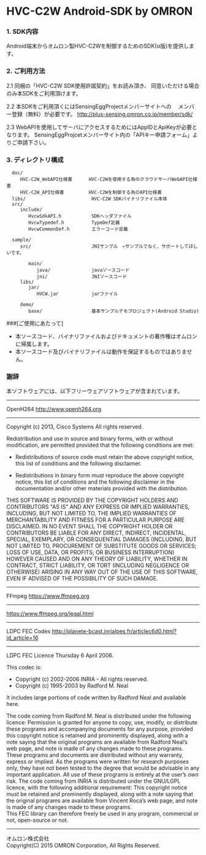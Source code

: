 # HVC-C2W Android-SDK by OMRON

### 1. SDK内容
  Android端末からオムロン製HVC-C2Wを制御するためのSDK(α版)を提供します。
  
### 2. ご利用方法
  2.1 同梱の「HVC-C2W SDK使用許諾契約」をお読み頂き、
      同意いただける場合のみ本SDKをご利用頂けます。

  2.2 本SDKをご利用頂くにはSensingEggProjectメンバーサイトへの　
      メンバー登録（無料）が必要です。
      http://plus-sensing.omron.co.jp/member/sdk/

  2.3 WebAPIを使用してサーバにアクセスするためにはAppIDとApiKeyが必要となります。
      SensingEggProjcetメンバーサイト内の「APIキー申請フォーム」よりご申請下さい。

  
### 3. ディレクトリ構成
      doc/
         HVC-C2W_WebAPI仕様書      HVC-C2Wを使用する為のクラウドサーバWebAPI仕様書
         HVC-C2W_API仕様書         HVC-C2Wを制御する為のAPI仕様書
      libs/                        HVC-C2W SDKバイナリファイル本体
      src/
         include/
            HvcwSdkAPI.h           SDKヘッダファイル
            HvcwTypedef.h          TypeDef定義
            HvcwCommonDef.h        エラーコード定義

      sample/
         src/                      JNIサンプル　←サンプルでなく、サポートしてほしいです。
         
            main/
               java/               javaソースコード
               jni/                JNIソースコード
         libs/
            jar/
               HVCW.jar            jarファイル

         demo/
            base/                  基本サンプルデモプロジェクト(Android Studio)


###[ご使用にあたって]
* 本ソースコード、バイナリファイルおよびドキュメントの著作権はオムロンに帰属します。
* 本ソースコード及びバイナリファイルは動作を保証するものではありません。

### 謝辞
  本ソフトウェアには、以下フリーウェアソフトウェアが含まれています。

*****************************************************
OpenH264   http://www.openh264.org
*****************************************************
Copyright (c) 2013, Cisco Systems
All rights reserved.

Redistribution and use in source and binary forms, with or without modification,
are permitted provided that the following conditions are met:

* Redistributions of source code must retain the above copyright notice, this
  list of conditions and the following disclaimer.

* Redistributions in binary form must reproduce the above copyright notice, this
  list of conditions and the following disclaimer in the documentation and/or
  other materials provided with the distribution.

THIS SOFTWARE IS PROVIDED BY THE COPYRIGHT HOLDERS AND CONTRIBUTORS "AS IS" AND
ANY EXPRESS OR IMPLIED WARRANTIES, INCLUDING, BUT NOT LIMITED TO, THE IMPLIED
WARRANTIES OF MERCHANTABILITY AND FITNESS FOR A PARTICULAR PURPOSE ARE
DISCLAIMED. IN NO EVENT SHALL THE COPYRIGHT HOLDER OR CONTRIBUTORS BE LIABLE FOR
ANY DIRECT, INDIRECT, INCIDENTAL, SPECIAL, EXEMPLARY, OR CONSEQUENTIAL DAMAGES
(INCLUDING, BUT NOT LIMITED TO, PROCUREMENT OF SUBSTITUTE GOODS OR SERVICES;
LOSS OF USE, DATA, OR PROFITS; OR BUSINESS INTERRUPTION) HOWEVER CAUSED AND ON
ANY THEORY OF LIABILITY, WHETHER IN CONTRACT, STRICT LIABILITY, OR TORT
(INCLUDING NEGLIGENCE OR OTHERWISE) ARISING IN ANY WAY OUT OF THE USE OF 
THIS SOFTWARE, EVEN IF ADVISED OF THE POSSIBILITY OF SUCH DAMAGE.
  
*************************************************
FFmpeg  https://www.ffmpeg.org
************************************************
https://www.ffmpeg.org/legal.html

************************************************
LDPC FEC Codes  http://planete-bcast.inrialpes.fr/articlec6d0.html?id_article=16
************************************************

LDPC FEC Licence
Thursday 6 April 2006. 

This codec is: 
-  Copyright (c) 2002-2006 INRIA - All rights reserved. 
-  Copyright (c) 1995-2003 by Radford M. Neal

It includes large portions of code written by Radford Neal and available here.

The code coming from Radford M. Neal is distributed under the following licence:
Permission is granted for anyone to copy, use, modify, or distribute these programs and accompanying documents for any purpose, provided this copyright notice is retained and prominently displayed, along with a note saying that the original programs are available from Radford Neal’s web page, and note is made of any changes made to these programs. These programs and documents are distributed without any warranty, express or implied. As the programs were written for research purposes only, they have not been tested to the degree that would be advisable in any important application. All use of these programs is entirely at the user’s own risk. 
The code coming from INRIA is distributed under the GNU/LGPL licence, with the following additional requirement:
 This copyright notice must be retained and prominently displayed, along with a note saying that the original programs are available from Vincent Roca’s web page, and note is made of any changes made to these programs.  
This FEC library can therefore freely be used in any program, commercial or not, open-source or not.

----
オムロン株式会社  
Copyright(C) 2015 OMRON Corporation, All Rights Reserved.
